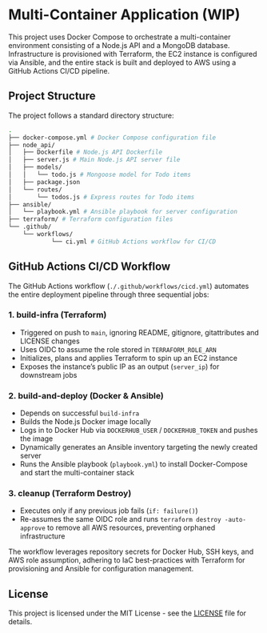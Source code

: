# Multi-Container Application (WIP)
This project uses Docker Compose to orchestrate a multi-container environment consisting of a Node.js API and a MongoDB database. Infrastructure is provisioned with Terraform, the EC2 instance is configured via Ansible, and the entire stack is built and deployed to AWS using a GitHub Actions CI/CD pipeline.

## Project Structure
The project follows a standard directory structure:
```bash
.
├── docker-compose.yml # Docker Compose configuration file
├── node_api/
│   ├── Dockerfile # Node.js API Dockerfile
│   ├── server.js # Main Node.js API server file
│   ├── models/
│   │   └── todo.js # Mongoose model for Todo items
│   ├── package.json
│   └── routes/
│       └── todos.js # Express routes for Todo items
├── ansible/
│   └── playbook.yml # Ansible playbook for server configuration
├── terraform/ # Terraform configuration files
└── .github/
    └── workflows/
            └── ci.yml # GitHub Actions workflow for CI/CD
```

## GitHub Actions CI/CD Workflow

The GitHub Actions workflow (`./.github/workflows/cicd.yml`) automates the entire deployment pipeline through three sequential jobs:

### 1. build-infra (Terraform)
- Triggered on push to `main`, ignoring README, gitignore, gitattributes and LICENSE changes
- Uses OIDC to assume the role stored in `TERRAFORM_ROLE_ARN`
- Initializes, plans and applies Terraform to spin up an EC2 instance
- Exposes the instance’s public IP as an output (`server_ip`) for downstream jobs

### 2. build-and-deploy (Docker & Ansible)
- Depends on successful `build-infra`
- Builds the Node.js Docker image locally
- Logs in to Docker Hub via `DOCKERHUB_USER` / `DOCKERHUB_TOKEN` and pushes the image
- Dynamically generates an Ansible inventory targeting the newly created server
- Runs the Ansible playbook (`playbook.yml`) to install Docker-Compose and start the multi-container stack

### 3. cleanup (Terraform Destroy)
- Executes only if any previous job fails (`if: failure()`)
- Re-assumes the same OIDC role and runs `terraform destroy -auto-approve` to remove all AWS resources, preventing orphaned infrastructure

The workflow leverages repository secrets for Docker Hub, SSH keys, and AWS role assumption, adhering to IaC best-practices with Terraform for provisioning and Ansible for configuration management.

## License
This project is licensed under the MIT License - see the [LICENSE](https://github.com/MGhaith/Multi-Container-Application/blob/main/LICENSE) file for details.